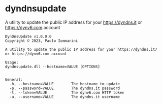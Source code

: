 # dyndnsupdate
A utility to update the public IP address for your https://dyndns.it or https://dynv6.com account

```
DynDnsUpdate v1.0.0.0
Copyright © 2023, Paolo Iommarini

A utility to update the public IP address for your https://dyndns.it/ or https://dynv6.com account

Usage:
dyndnsupdate.dll --hostname=VALUE [OPTIONS]


General:
  -h, --hostname=VALUE        The hostname to update
  -p, --password=VALUE        The dyndns.it password
  -t, --token=VALUE           The dynv6.com HTTP token
  -u, --username=VALUE        The dyndns.it username
```

